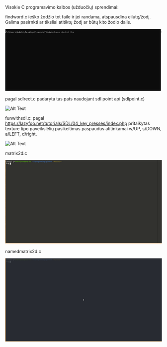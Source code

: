 Visokie C programavimo kalbos (užduočių) sprendimai:

findword.c ieško žodžio txt faile ir jei randama, atspausdina eilutę/žodį. Galima pasirnkti ar tiksliai atitiktų žodį ar būtų kito žodio dalis.

![Alt Text](https://github.com/AndrejusAnto/Cprograming/blob/master/findword.gif)

pagal sdlrect.c padaryta tas pats naudojant sdl point api (sdlpoint.c)   

![Alt Text](https://github.com/AndrejusAnto/Cprograming/blob/master/sdlrectpoint.gif)


funwithsdl.c: pagal https://lazyfoo.net/tutorials/SDL/04_key_presses/index.php pritaikytas texture tipo paveikslėlių pasikeitimas paspaudus atitinkamai w/UP, s/DOWN, a/LEFT, d/right.

![Alt Text](https://github.com/AndrejusAnto/Cprograming/blob/master/sdldemo.gif)


matrix2d.c

![Alt Text](https://github.com/AndrejusAnto/Cprograming/blob/master/matrix2d.gif)


namedmatrix2d.c

![Alt Text](https://github.com/AndrejusAnto/Cprograming/blob/master/namedmatrix2d.gif)


